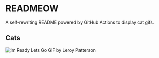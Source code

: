 # READMEOW

A self-rewriting README powered by GitHub Actions to display cat gifs.

## Cats

![Im Ready Lets Go GIF by Leroy Patterson](https://media2.giphy.com/media/CjmvTCZf2U3p09Cn0h/200.gif?cid=9acd02daot6ya8udq60uxf36raf9o7sum6vdvby39032rqz9&ep=v1_gifs_search&rid=200.gif&ct=g)
